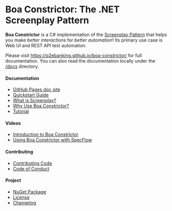 # Boa Constrictor: The .NET Screenplay Pattern

**Boa Constrictor** is a C# implementation of the
[Screenplay Pattern](https://www.infoq.com/articles/Beyond-Page-Objects-Test-Automation-Serenity-Screenplay/)
that helps you make *better interactions* for *better automation*!
Its primary use case is Web UI and REST API test automation.

Please visit https://q2ebanking.github.io/boa-constrictor/ for full documentation.
You can also read the documentation locally under the [/docs](/docs) directory.


#### Documentation

* [GitHub Pages doc site](https://q2ebanking.github.io/boa-constrictor/)
* [Quickstart Guide](https://q2ebanking.github.io/boa-constrictor/getting-started/quickstart/)
* [What is Screenplay?](https://q2ebanking.github.io/boa-constrictor/getting-started/screenplay/)
* [Why Use Boa Constrictor?](https://q2ebanking.github.io/boa-constrictor/getting-started/why-boa-constrictor/)
* [Tutorial](https://q2ebanking.github.io/boa-constrictor/tutorials/tutorial/)


#### Videos

* [Introduction to Boa Constrictor](https://youtu.be/i26B1afosCo)
* [Using Boa Constrictor with SpecFlow](https://www.youtube.com/watch?v=hJ_ni5s6vhA)


#### Contributing

* [Contributing Code](https://q2ebanking.github.io/boa-constrictor/contributing/contributing-code/)
* [Code of Conduct](https://q2ebanking.github.io/boa-constrictor/contributing/code-of-conduct/)


#### Project

* [NuGet Package](https://www.nuget.org/packages/Boa.Constrictor/)
* [License](LICENSE.md)
* [Changelog](CHANGELOG.md)
